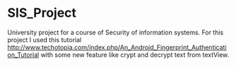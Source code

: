 # SIS_Project

University project for a course of Security of information systems.
For this project I used this tutorial http://www.techotopia.com/index.php/An_Android_Fingerprint_Authentication_Tutorial with some new feature like crypt and decrypt text from textView.
